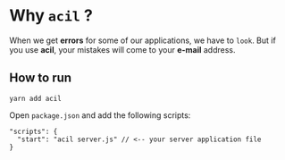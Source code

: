 # Why `acil` ?

When we get **errors** for some of our applications, we have to `look`. But if you use **acil**, your mistakes will come to your **e-mail** address.

## How to run

    yarn add acil
    
Open `package.json` and add the following scripts:

```JS
"scripts": {
  "start": "acil server.js" // <-- your server application file
}
```
